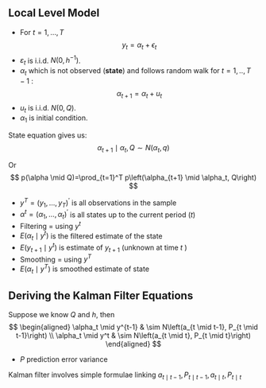 
## Local Level Model
- For $t=1, \ldots, T$  $$y_t=\alpha_t+\epsilon_t$$
- $\varepsilon_t$ is i.i.d. $N\left(0, h^{-1}\right)$.
- $\alpha_t$ which is not observed (**state**) and follows random walk for $t=1, . ., T-1$ :
$$
\alpha_{t+1}=\alpha_t+u_t
$$
- $u_t$ is i.i.d. $N(0, Q)$.
- $\alpha_1$ is initial condition.

State equation gives us:
$$
\alpha_{t+1} \mid \alpha_t, Q \sim N\left(\alpha_t, q\right)
$$

Or
$$
p(\alpha \mid Q)=\prod_{t=1}^T p\left(\alpha_{t+1} \mid \alpha_t, Q\right)
$$
- $y^T=\left(y_1, \ldots, y_T\right)^{\prime}$ is all observations in the sample
- $\alpha^t=\left(\alpha_1, \ldots, \alpha_t\right)^{\prime}$ is all states up to the current period $(t)$
- Filtering $=$ using $y^t$
- $E\left(\alpha_t \mid y^t\right)$ is the filtered estimate of the state
- $E\left(y_{t+1} \mid y^t\right)$ is estimate of $y_{t+1}$ (unknown at time $t$ )
- Smoothing $=$ using $y^T$
- $E\left(\alpha_t \mid y^T\right)$ is smoothed estimate of state

## Deriving the Kalman Filter Equations
Suppose we know $Q$ and $h$, then 
$$
\begin{aligned}
\alpha_t \mid y^{t-1} & \sim N\left(a_{t \mid t-1}, P_{t \mid t-1}\right) \\
\alpha_t \mid y^t & \sim N\left(a_{t \mid t}, P_{t \mid t}\right)
\end{aligned}
$$
- $P$ prediction error variance

Kalman filter involves simple formulae linking $a_{t \mid t-1}, P_{t \mid t-1}, a_{t \mid t}, P_{t \mid t}$
